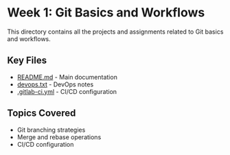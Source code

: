 # Week 1: Git Basics and Workflows

This directory contains all the projects and assignments related to Git basics and workflows.

## Key Files

- [README.md](README.md) - Main documentation
- [devops.txt](devops.txt) - DevOps notes
- [.gitlab-ci.yml](.gitlab-ci.yml) - CI/CD configuration

## Topics Covered

- Git branching strategies
- Merge and rebase operations
- CI/CD configuration
